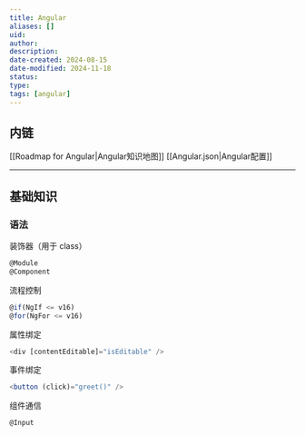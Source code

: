 ```yaml
---
title: Angular
aliases: []
uid: 
author: 
description: 
date-created: 2024-08-15
date-modified: 2024-11-18
status: 
type: 
tags: [angular]
---
```


## 内链

[[Roadmap for Angular|Angular知识地图]]
[[Angular.json|Angular配置]]

---

## 基础知识

### 语法

装饰器（用于 class）

```Javascript
@Module
@Component
```

流程控制

```Javascript
@if(NgIf <= v16)
@for(NgFor <= v16)
```

属性绑定

```Javascript
<div [contentEditable]="isEditable" />
```

事件绑定

```Javascript
<button (click)="greet()" />
```

组件通信

```Javascript
@Input
```
